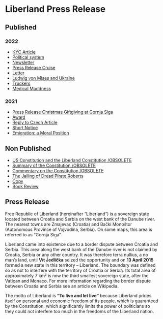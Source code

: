 # Liberland Press Release

## Published

### 2022
- [KYC Article](https://docs.google.com/document/d/1JIXXhLun4IINimkxwc9TQ-XiDs6yA_Hx6NQ2cdYbxxk/edit)
- [Political system](https://docs.google.com/document/d/1nqcpO2DtiWyCUQeaVEuA_swS_ogXM49cT8sbAXYWRBM/edit)
- [Newsletter](https://docs.google.com/document/d/12Dev7MXb9nzX20napxDPSYbRQYDFROPfg2YvlLEa8bU/edit)
- [Press Release Cruise](https://docs.google.com/document/d/1E1xic3zCbyYKyWc4x4Sah2FflC81EnV3NUKuSmAAu50/edit)
- [Letter](https://docs.google.com/document/d/11PRiIhGs0kYwBLHOn5kgij6D3bl0vaqdWLiNainOYkQ/edit)
- [Ludwig von Mises and Ukraine](https://docs.google.com/document/d/1Uz7hUz2fg0PVPGm8iXt4cMJFWKORDBb7ANti28PmPMU/edit)
- [Truckers](https://docs.google.com/document/d/1lVIfw3OU5V3Siqh2DparcCpd7ZcljOQQkUhGKvVfTE4/edit#heading=h.eo8y68awbzgq)
- [Medical Maddness](https://docs.google.com/document/d/1hW7lPrxZVpf1FWf6XdJGt63xXnMbO3XHyb_bGcY7vCI/edit)

### 2021
- [Press Release Christmas Giftgiving at Gornja Siga](https://docs.google.com/document/d/1ry65yKUaze1Gmnx6jTyPxxDS78xdMQjYT7Yq4AM-thk/edit)
- [Award](https://docs.google.com/document/d/1k1UuZMKLP1t0rExaDzBNm2m2sxFXBc5NNhvU1p6HIag/edit)
- [Reply to Czech Article](https://docs.google.com/document/d/1k1UuZMKLP1t0rExaDzBNm2m2sxFXBc5NNhvU1p6HIag/edit)
- [Short Notice](https://docs.google.com/document/d/14K_ZsF5eS2wxabXINzxKc8sgcpJ4G0TjMIlz7XXaB8E/edit)
- [Emigration: a Moral Position](https://docs.google.com/document/d/1XxuerBeY6q5UQJRIafSjpIjZ-Q5_podUtrBLM0_f4F8/edit)

## Non Published
- [US Constitution and the Liberland Constitution /OBSOLETE](https://docs.google.com/document/d/1TU12EMamfPJL0hB-AoDXAu7Y-PccT4I1Ev-43xJvErE/edit)
- [Summary of the Constitution /OBSOLETE](https://docs.google.com/document/d/1T2FFbu9OmbUbsnZ07BAF48P7szmIbHzvs0WIg54oDK0/edit)
- [Commentary on the Constitution /OBSOLETE](https://docs.google.com/document/d/1xH8tiJmnY7N49aytzaKxtlXthSvjBB5S6_ipb2ANVmQ/edit)
- [The Jailing of Dread Pirate Roberts](https://docs.google.com/document/d/1sngbDI5GLMd-j8cAMMEoBp2q41xssolsoaxAr7u0roQ/edit)
- [Copy](https://docs.google.com/document/d/1rd5GY3rK6Rjtpv-annTjhSIoluBeDjvpRHJRFG3sv4Q/edit#heading=h.uy7jbbalrcuo)
- [Book Review](https://docs.google.com/document/d/10s_YUDlfsnsyq4Valg24LS8smjpE0NwDRK_QhsxlWYk/edit)

## Press Release

Free Republic of Liberland (hereinafter “Liberland”) is a sovereign state located between Croatia and Serbia on the west bank of the Danube river. The nearest towns are Zmajevac (Croatia) and Bački Monoštor (Autonomous Province of Vojvodina, Serbia). On some maps, this area is referred to as “Gornja Siga”.

Liberland came into existence due to a border dispute between Croatia and Serbia. This area along the west bank of the Danube river is not claimed by Croatia, Serbia or any other country. It was therefore terra nullius, a no man’s land, until **Vít Jedlička** seized the opportunity and on **13 April 2015** formed a new state in this territory – Liberland. The boundary was defined so as not to interfere with the territory of Croatia or Serbia. Its total area of approximately 7 km² is now the third smallest sovereign state, after the Vatican and Monaco. For more information regarding the border dispute between Croatia and Serbia see an article on Wikipedia.

The motto of Liberland is **“To live and let live”** because Liberland prides itself on personal and economic freedom of its people, which is guaranteed by the Constitution, which significantly limits the power of politicians so they could not interfere too much in the freedoms of the Liberland nation.
